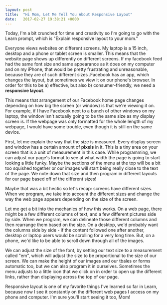 ```yaml
---
layout: post
title:  "Hi Mom, Let Me Tell You About Responsive Layout"
date:   2017-02-27 19:38:21 +0000
---
```



Today, I'm a bit crunched for time and creativity so I'm going to go with the Learn prompt, which is "Explain responsive layout to your mom." 

Everyone views websites on different screens. My laptop is a 15 inch, desktop and a phone or tablet screen is smaller. This means that the website page shows up differently on different screens. If my facebook feed had the same font size and same appearance as it does on my computer and on my iPhone, that would be pretty frustrating and unreasonable, because they are of such different sizes .Facebook has an app, which changes the layout, but sometimes we view it on our phone's browser. In order for this to be a) effective, but also b) consumer-friendly, we need a **responsive layout**. 

This means that arrangement of our Facebook home page changes depending on how big the screen (or window) is that we're viewing it on. For example, if I have Facebook next to a bunch of other windows on my laptop, the window isn't actually going to be the same size as my display screen is. If the webpage was only formatted for the whole length of my webpage, I would have some trouble, even though it is still on the same device. 

First, let me explain the way that the size is measured. Every display screen and window has a certain amount of **pixels** in it. This is a tiny area on your screen that is a unit of measurement in this case. While programming, we can adjust our page's format to see at what width the page is going to start looking a little funky. Maybe the sections of the menu at the top will be a bit too squished together or our images will start being really close to the text of the page. We note down that size and then program in different layouts for our page based off of the different sizes! 

Maybe that was a bit hectic so let's recap: screens have different sizes. When we program, we take into account the different sizes and change the way the web page appears depending on the size of the screen. 

Let me get a bit into the mechanics of how this works. On a web page, there might be a few different columns of text, and a few different pictures side by side. When we program, we can delineate those different columns and then rearrange them based on the size. On a desktop, we'd probably want the columns side by side - if the content followed one after another, desktop or laptop users would be scrolling for a very long time. But, on a phone, we'd like to be able to scroll down through all of the images. 

We can adjust the size of the font, by setting our text size to a measurement called "em", which will adjust the size to be proportional to the size of our screen. We can make the height of our images and our tbales or forms automatic too, but we can also program it in ourselves. Sometimes the menu adjusts to a little icon that we click on in order to open up the different links, rather than displaying across the top of our page. 

Responsive layout is one of my favorite things I've learned so far in Learn, because now I see it constantly on the different web pages I access on my phone and computer. I'm sure you'll start seeing it too, Mom! 

